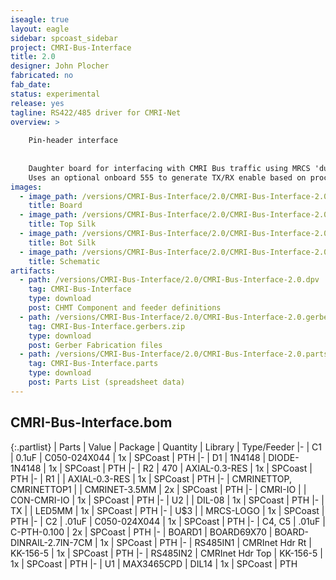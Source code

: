 ```yaml
---
iseagle: true
layout: eagle
sidebar: spcoast_sidebar
project: CMRI-Bus-Interface
title: 2.0
designer: John Plocher
fabricated: no
fab_date: 
status: experimental
release: yes
tagline: RS422/485 driver for CMRI-Net
overview: >
    
    Pin-header interface
    
    
    Daughter board for interfacing with CMRI Bus traffic using MRCS 'duino example code.
    Uses an optional onboard 555 to generate TX/RX enable based on processor I/O direction
images:
  - image_path: /versions/CMRI-Bus-Interface/2.0/CMRI-Bus-Interface-2.0.brd.png
    title: Board
  - image_path: /versions/CMRI-Bus-Interface/2.0/CMRI-Bus-Interface-2.0.top.brd.png
    title: Top Silk
  - image_path: /versions/CMRI-Bus-Interface/2.0/CMRI-Bus-Interface-2.0.bot.brd.png
    title: Bot Silk
  - image_path: /versions/CMRI-Bus-Interface/2.0/CMRI-Bus-Interface-2.0.sch.png
    title: Schematic
artifacts:
  - path: /versions/CMRI-Bus-Interface/2.0/CMRI-Bus-Interface-2.0.dpv
    tag: CMRI-Bus-Interface
    type: download
    post: CHMT Component and feeder definitions
  - path: /versions/CMRI-Bus-Interface/2.0/CMRI-Bus-Interface-2.0.gerbers.zip
    tag: CMRI-Bus-Interface.gerbers.zip
    type: download
    post: Gerber Fabrication files
  - path: /versions/CMRI-Bus-Interface/2.0/CMRI-Bus-Interface-2.0.parts.csv
    tag: CMRI-Bus-Interface.parts
    type: download
    post: Parts List (spreadsheet data)
---
```


## CMRI-Bus-Interface.bom

{:.partlist}
| Parts | Value | Package | Quantity | Library | Type/Feeder
|-
| C1 | 0.1uF | C050-024X044 | 1x | SPCoast | PTH
|-
| D1 | 1N4148 | DIODE-1N4148 | 1x | SPCoast | PTH
|-
| R2 | 470 | AXIAL-0.3-RES | 1x | SPCoast | PTH
|-
| R1 |  | AXIAL-0.3-RES | 1x | SPCoast | PTH
|-
| CMRINETTOP, CMRINETTOP1 |  | CMRINET-3.5MM | 2x | SPCoast | PTH
|-
| CMRI-IO |  | CON-CMRI-IO | 1x | SPCoast | PTH
|-
| U2 |  | DIL-08 | 1x | SPCoast | PTH
|-
| TX |  | LED5MM | 1x | SPCoast | PTH
|-
| U$3 |  | MRCS-LOGO | 1x | SPCoast | PTH
|-
| C2 | .01uF | C050-024X044 | 1x | SPCoast | PTH
|-
| C4, C5 | .01uF | C-PTH-0.100 | 2x | SPCoast | PTH
|-
| BOARD1 | BOARD69X70 | BOARD-DINRAIL-2.7IN-7CM | 1x | SPCoast | PTH
|-
| RS485IN1 | CMRInet Hdr Rt | KK-156-5 | 1x | SPCoast | PTH
|-
| RS485IN2 | CMRInet Hdr Top | KK-156-5 | 1x | SPCoast | PTH
|-
| U1 | MAX3465CPD | DIL14 | 1x | SPCoast | PTH
